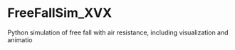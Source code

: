 # FreeFallSim_XVX
Python simulation of free fall with air resistance, including visualization and animatio
